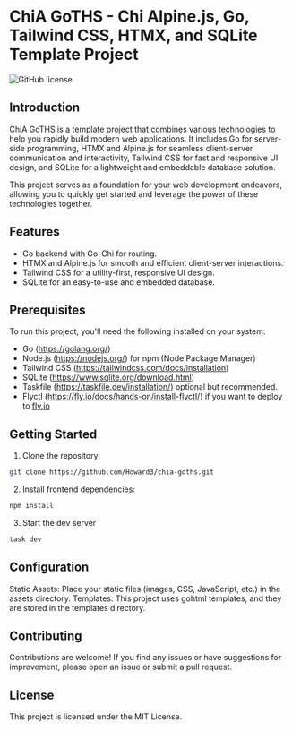 # ChiA GoTHS - Chi Alpine.js, Go, Tailwind CSS, HTMX, and SQLite Template Project

![GitHub license](https://img.shields.io/badge/license-MIT-blue.svg)

## Introduction

ChiA GoTHS is a template project that combines various technologies to help you rapidly build modern web applications. It includes Go for server-side programming, HTMX and Alpine.js for seamless client-server communication and interactivity, Tailwind CSS for fast and responsive UI design, and SQLite for a lightweight and embeddable database solution.

This project serves as a foundation for your web development endeavors, allowing you to quickly get started and leverage the power of these technologies together.

## Features

- Go backend with Go-Chi for routing.
- HTMX and Alpine.js for smooth and efficient client-server interactions.
- Tailwind CSS for a utility-first, responsive UI design.
- SQLite for an easy-to-use and embedded database.

## Prerequisites

To run this project, you'll need the following installed on your system:

- Go (https://golang.org/)
- Node.js (https://nodejs.org/) for npm (Node Package Manager)
- Tailwind CSS (https://tailwindcss.com/docs/installation)
- SQLite (https://www.sqlite.org/download.html)
- Taskfile (https://taskfile.dev/installation/) optional but recommended.
- Flyctl (https://fly.io/docs/hands-on/install-flyctl/) if you want to deploy to [fly.io](https://fly.io/)

## Getting Started

1. Clone the repository:

```bash
git clone https://github.com/Howard3/chia-goths.git
```
2. Install frontend dependencies:
```bash
npm install
```
3. Start the dev server
```bash
task dev
```

## Configuration
Static Assets: Place your static files (images, CSS, JavaScript, etc.) in the assets directory.
Templates: This project uses gohtml templates, and they are stored in the templates directory.

## Contributing
Contributions are welcome! If you find any issues or have suggestions for improvement, please open an issue or submit a pull request.

## License
This project is licensed under the MIT License.